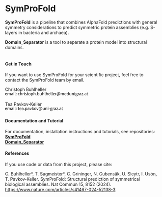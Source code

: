 # SymProFold

**SymProFold** is a pipeline that combines AlphaFold predictions with general symmetry considerations to predict symmetric protein assemblies (e.g. S-layers in bacteria and archaea).

**Domain_Separator** is a tool to separate a protein model into structural domains.
<br /><br />


#### Get in Touch
If you want to use SymProFold for your scientific project, feel free to contact the SymProFold team by email.

Christoph Buhlheller  
<img src="mailcb.svg" alt="email" height="14" />  

Tea Pavkov-Keller  
<img src="mailtpk.svg" alt="email" height="14" />  


#### Documentation and Tutorial
For documentation, installation instructions and tutorials, see repositories:  
[**SymProFold**](https://github.com/symprofold/SymProFold_code)  
[**Domain_Separator**](https://github.com/symprofold/Domain_Separator)


#### References
If you use code or data from this project, please cite: 

C. Buhlheller*, T. Sagmeister*, C. Grininger, N. Gubensäk, U. Sleytr, I. Usón, T. Pavkov-Keller. SymProFold: Structural prediction of symmetrical biological assemblies. Nat Commun 15, 8152 (2024). https://www.nature.com/articles/s41467-024-52138-3
